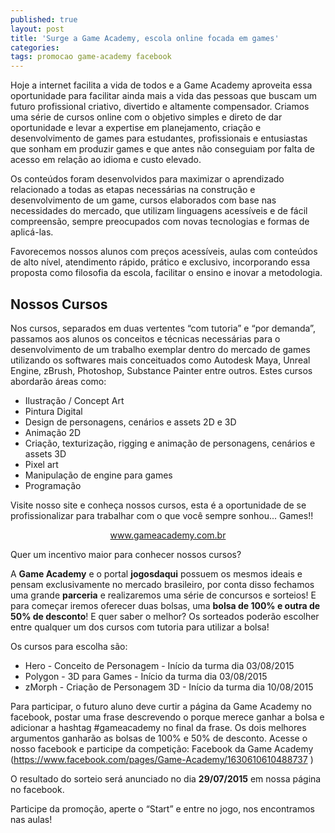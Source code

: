 ```yaml
---
published: true
layout: post
title: 'Surge a Game Academy, escola online focada em games'
categories: 
tags: promocao game-academy facebook
---
```

Hoje a internet facilita a vida de todos e a Game Academy aproveita essa oportunidade para facilitar ainda mais a vida das pessoas que buscam um futuro profissional criativo, divertido e altamente compensador. Criamos uma série de cursos online com o objetivo simples e direto de dar oportunidade e levar a expertise em planejamento, criação e desenvolvimento de games para estudantes, profissionais e entusiastas que sonham em produzir games e que antes não conseguiam por falta de acesso em relação ao idioma e custo elevado.

Os conteúdos foram desenvolvidos para maximizar o aprendizado relacionado a todas as etapas necessárias na construção e desenvolvimento de um game, cursos elaborados com base nas necessidades do mercado, que utilizam linguagens acessíveis e de fácil compreensão, sempre preocupados com novas tecnologias e formas de aplicá-las.

Favorecemos nossos alunos com preços acessíveis, aulas com conteúdos de alto nível, atendimento rápido, prático e exclusivo, incorporando essa proposta como filosofia da escola, facilitar o ensino e inovar a metodologia.



## Nossos Cursos
Nos cursos, separados em duas vertentes “com tutoria” e “por demanda”, passamos aos alunos os conceitos e técnicas necessárias para o desenvolvimento de um trabalho exemplar dentro do mercado de games utilizando os softwares mais conceituados como Autodesk Maya, Unreal Engine, zBrush, Photoshop, Substance Painter entre outros. Estes cursos abordarão áreas como:
<ul>
	<li>Ilustração / Concept Art</li>
	<li>Pintura Digital</li>
	<li>Design de personagens, cenários e assets 2D e 3D</li>
	<li>Animação 2D</li>
	<li>Criação, texturização, rigging e animação de personagens, cenários e assets 3D</li>
	<li>Pixel art</li>
	<li>Manipulação de engine para games</li>
	<li>Programação</li>
</ul>
 

Visite nosso site e conheça nossos cursos, esta é a oportunidade de se profissionalizar para trabalhar com o que você sempre sonhou... Games!!

<center>
<a href="http://www.gameacademy.com.br" target="_blank">www.gameacademy.com.br</a>

 

</center>

<a name="promocao">Quer um incentivo maior para conhecer nossos cursos?</a>

A **Game Academy** e o portal **jogosdaqui** possuem os mesmos ideais e pensam exclusivamente no mercado brasileiro, por conta disso fechamos uma grande **parceria** e realizaremos uma série de concursos e sorteios! E para começar iremos oferecer duas bolsas, uma <strong>bolsa de 100% e outra de 50% de desconto</strong>! E quer saber o melhor? Os sorteados poderão escolher entre qualquer um dos cursos com tutoria para utilizar a bolsa!

Os cursos para escolha são:
<ul>
	<li>Hero - Conceito de Personagem - Início da turma dia 03/08/2015</li>
	<li>Polygon - 3D para Games - Início da turma dia 03/08/2015</li>
	<li>zMorph - Criação de Personagem 3D - Início da turma dia 10/08/2015</li>
</ul>
 

Para participar, o futuro aluno deve curtir a página da Game Academy no facebook, postar uma frase descrevendo o porque merece ganhar a bolsa e adicionar a hashtag #gameacademy no final da frase. Os dois melhores argumentos ganharão as bolsas de 100% e 50% de desconto. Acesse o nosso facebook e participe da competição: Facebook da Game Academy (<a href="https://www.facebook.com/pages/Game-Academy/1630610610488737" target="_blank">https://www.facebook.com/pages/Game-Academy/1630610610488737</a>
)

O resultado do sorteio será anunciado no dia <strong>29/07/2015</strong> em nossa página no facebook.

Participe da promoção, aperte o “Start” e entre no jogo, nos encontramos nas aulas!